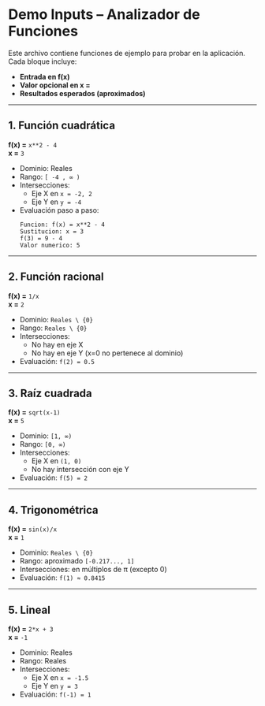 # Demo Inputs – Analizador de Funciones

Este archivo contiene funciones de ejemplo para probar en la aplicación.  
Cada bloque incluye:
- **Entrada en f(x)**
- **Valor opcional en x =**
- **Resultados esperados (aproximados)**

---

## 1. Función cuadrática
**f(x) =** `x**2 - 4`  
**x =** `3`

- Dominio: Reales  
- Rango: `[ -4 , ∞ )`  
- Intersecciones:  
  - Eje X en `x = -2, 2`  
  - Eje Y en `y = -4`  
- Evaluación paso a paso:  
  ```
  Funcion: f(x) = x**2 - 4
  Sustitucion: x = 3
  f(3) = 9 - 4
  Valor numerico: 5
  ```

---

## 2. Función racional
**f(x) =** `1/x`  
**x =** `2`

- Dominio: `Reales \ {0}`  
- Rango: `Reales \ {0}`  
- Intersecciones:  
  - No hay en eje X  
  - No hay en eje Y (x=0 no pertenece al dominio)  
- Evaluación: `f(2) = 0.5`

---

## 3. Raíz cuadrada
**f(x) =** `sqrt(x-1)`  
**x =** `5`

- Dominio: `[1, ∞)`  
- Rango: `[0, ∞)`  
- Intersecciones:  
  - Eje X en `(1, 0)`  
  - No hay intersección con eje Y  
- Evaluación: `f(5) = 2`

---

## 4. Trigonométrica
**f(x) =** `sin(x)/x`  
**x =** `1`

- Dominio: `Reales \ {0}`  
- Rango: aproximado `[-0.217..., 1]`  
- Intersecciones: en múltiplos de π (excepto 0)  
- Evaluación: `f(1) ≈ 0.8415`

---

## 5. Lineal
**f(x) =** `2*x + 3`  
**x =** `-1`

- Dominio: Reales  
- Rango: Reales  
- Intersecciones:  
  - Eje X en `x = -1.5`  
  - Eje Y en `y = 3`  
- Evaluación: `f(-1) = 1`
